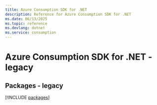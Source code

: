 ```yaml
---
title: Azure Consumption SDK for .NET
description: Reference for Azure Consumption SDK for .NET
ms.date: 06/13/2025
ms.topic: reference
ms.devlang: dotnet
ms.service: consumption
---
```

# Azure Consumption SDK for .NET - legacy
## Packages - legacy
[!INCLUDE [packages](consumption-index.md)]